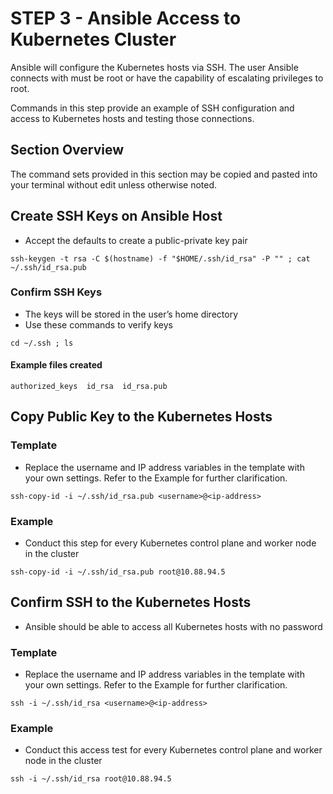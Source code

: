 # STEP 3 - Ansible Access to Kubernetes Cluster

Ansible will configure the Kubernetes hosts via SSH.  The user Ansible connects with must be root or have the capability of escalating privileges to root.

Commands in this step provide an example of SSH configuration and access to Kubernetes hosts and testing those connections.

## Section Overview

The command sets provided in this section may be copied and pasted into your terminal without edit unless otherwise noted.

## **Create SSH Keys on Ansible Host**

* Accept the defaults to create a public-private key pair

```
ssh-keygen -t rsa -C $(hostname) -f "$HOME/.ssh/id_rsa" -P "" ; cat ~/.ssh/id_rsa.pub
```

### **Confirm SSH Keys**

* The keys will be stored in the user’s home directory
* Use these commands to verify keys

```
cd ~/.ssh ; ls
```

#### **Example files created**

```
authorized_keys  id_rsa  id_rsa.pub
```

## **Copy Public Key to the Kubernetes Hosts**

### **Template**

* Replace the username and IP address variables in the template with your own settings.  Refer to the Example for further clarification.

```
ssh-copy-id -i ~/.ssh/id_rsa.pub <username>@<ip-address>
```

### **Example**

* Conduct this step for every Kubernetes control plane and worker node in the cluster

```
ssh-copy-id -i ~/.ssh/id_rsa.pub root@10.88.94.5
```

## **Confirm SSH to the Kubernetes Hosts**

* Ansible should be able to access all Kubernetes hosts with no password

### **Template**

* Replace the username and IP address variables in the template with your own settings.  Refer to the Example for further clarification.

```
ssh -i ~/.ssh/id_rsa <username>@<ip-address>
```

### **Example**

* Conduct this access test for every Kubernetes control plane and worker node in the cluster

```
ssh -i ~/.ssh/id_rsa root@10.88.94.5
```
